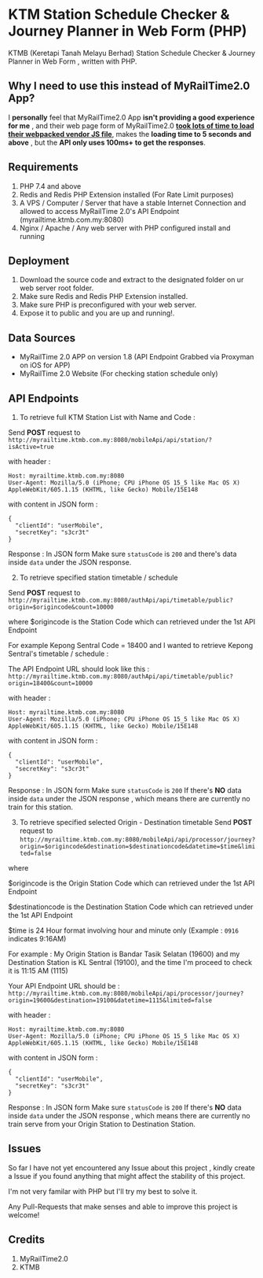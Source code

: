 # KTM Station Schedule Checker & Journey Planner in Web Form (PHP)
KTMB (Keretapi Tanah Melayu Berhad) Station Schedule Checker & Journey Planner in Web Form , written with PHP.

## Why I need to use this instead of MyRailTime2.0 App?
I **personally** feel that MyRailTime2.0 App **isn't providing a good experience for me** , and their web page form of MyRailTime2.0 [**took lots of time to load their webpacked vendor JS file**](https://user-images.githubusercontent.com/58818070/173094728-4139ff9b-e832-4fda-9a54-4182f09b24bd.png),  makes the **loading time to 5 seconds and above** , but the **API only uses 100ms+ to get the responses**.

## Requirements 
1. PHP 7.4 and above
2. Redis and Redis PHP Extension installed (For Rate Limit purposes)
3. A VPS / Computer / Server that have a stable Internet Connection and allowed to access MyRailTime 2.0's API Endpoint (myrailtime.ktmb.com.my:8080)
4. Nginx / Apache / Any web server with PHP configured install and running

## Deployment
1. Download the source code and extract to the designated folder on ur web server root folder.
2. Make sure Redis and Redis PHP Extension installed.
3. Make sure PHP is preconfigured with your web server.
4. Expose it to public and you are up and running!.


## Data Sources
- MyRailTime 2.0 APP on version 1.8 (API Endpoint Grabbed via Proxyman on iOS for APP)
- MyRailTime 2.0 Website (For checking station schedule only)

## API Endpoints 
1. To retrieve full KTM Station List with Name and Code :

Send **POST** request to ```http://myrailtime.ktmb.com.my:8080/mobileApi/api/station/?isActive=true```

with header : 
```
Host: myrailtime.ktmb.com.my:8080
User-Agent: Mozilla/5.0 (iPhone; CPU iPhone OS 15_5 like Mac OS X) AppleWebKit/605.1.15 (KHTML, like Gecko) Mobile/15E148
```
with content in JSON form :
```
{
  "clientId": "userMobile",
  "secretKey": "s3cr3t"
}
```

Response : 
In JSON form 
Make sure ```statusCode``` is ```200``` and there's data inside ```data``` under the JSON response.

2. To retrieve specified station timetable / schedule 

Send **POST** request to ```http://myrailtime.ktmb.com.my:8080/authApi/api/timetable/public?origin=$origincode&count=10000```

where $origincode is the Station Code which can retrieved under the 1st API Endpoint

For example Kepong Sentral Code = 18400 and I wanted to retrieve Kepong Sentral's timetable / schedule :

The API Endpoint URL should look like this : 
```http://myrailtime.ktmb.com.my:8080/authApi/api/timetable/public?origin=18400&count=10000```

with header : 
```
Host: myrailtime.ktmb.com.my:8080
User-Agent: Mozilla/5.0 (iPhone; CPU iPhone OS 15_5 like Mac OS X) AppleWebKit/605.1.15 (KHTML, like Gecko) Mobile/15E148
```
with content in JSON form :
```
{
  "clientId": "userMobile",
  "secretKey": "s3cr3t"
}
```
Response : 
In JSON form 
Make sure ```statusCode``` is ```200``` 
If there's **NO** data inside ```data``` under the JSON response , which means there are currently no train for this station.

3. To retrieve specified selected Origin - Destination timetable
Send **POST** request to ```http://myrailtime.ktmb.com.my:8080/mobileApi/api/processor/journey?origin=$origincode&destination=$destinationcode&datetime=$time&limited=false```

where 

$origincode is the Origin Station Code which can retrieved under the 1st API Endpoint

$destinationcode is the Destination Station Code which can retrieved under the 1st API Endpoint

$time is 24 Hour format involving hour and minute only (Example : ```0916``` indicates 9:16AM)

For example : My Origin Station is Bandar Tasik Selatan (19600) and my Destination Station is KL Sentral (19100), and the time I'm proceed to check it is 11:15 AM (1115)

Your API Endpoint URL should be :
```http://myrailtime.ktmb.com.my:8080/mobileApi/api/processor/journey?origin=19600&destination=19100&datetime=1115&limited=false```

with header : 
```
Host: myrailtime.ktmb.com.my:8080
User-Agent: Mozilla/5.0 (iPhone; CPU iPhone OS 15_5 like Mac OS X) AppleWebKit/605.1.15 (KHTML, like Gecko) Mobile/15E148
```
with content in JSON form :
```
{
  "clientId": "userMobile",
  "secretKey": "s3cr3t"
}
```
Response : 
In JSON form 
Make sure ```statusCode``` is ```200``` 
If there's **NO** data inside ```data``` under the JSON response , which means there are currently no train serve from your Origin Station to Destination Station.


## Issues
So far I have not yet encountered any Issue about this project , kindly create a Issue if you found anything that might affect the stability of this project. 

I'm not very familar with PHP but I'll try my best to solve it. 

Any Pull-Requests that make senses and able to improve this project is welcome!

## Credits
1. MyRailTime2.0
2. KTMB
